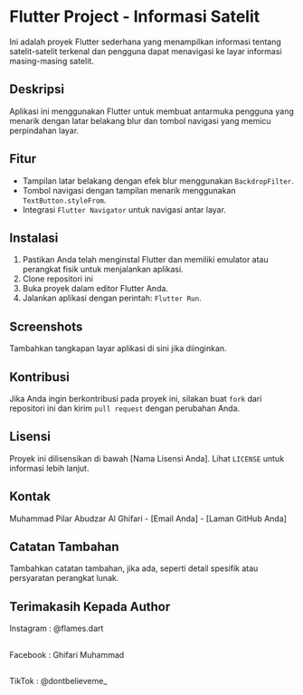 # Flutter Project - Informasi Satelit

Ini adalah proyek Flutter sederhana yang menampilkan informasi tentang satelit-satelit terkenal dan pengguna dapat menavigasi ke layar informasi masing-masing satelit.

## Deskripsi

Aplikasi ini menggunakan Flutter untuk membuat antarmuka pengguna yang menarik dengan latar belakang blur dan tombol navigasi yang memicu perpindahan layar.

## Fitur

- Tampilan latar belakang dengan efek blur menggunakan `BackdropFilter`.
- Tombol navigasi dengan tampilan menarik menggunakan `TextButton.styleFrom`.
- Integrasi `Flutter Navigator` untuk navigasi antar layar.

## Instalasi

1. Pastikan Anda telah menginstal Flutter dan memiliki emulator atau perangkat fisik untuk menjalankan aplikasi.
2. Clone repositori ini
3. Buka proyek dalam editor Flutter Anda.
4. Jalankan aplikasi dengan perintah:
  `Flutter Run`.

## Screenshots

Tambahkan tangkapan layar aplikasi di sini jika diinginkan.

## Kontribusi

Jika Anda ingin berkontribusi pada proyek ini, silakan buat `fork` dari repositori ini dan kirim `pull request` dengan perubahan Anda.

## Lisensi

Proyek ini dilisensikan di bawah [Nama Lisensi Anda]. Lihat `LICENSE` untuk informasi lebih lanjut.

## Kontak

Muhammad Pilar Abudzar Al Ghifari - [Email Anda] - [Laman GitHub Anda]

## Catatan Tambahan

Tambahkan catatan tambahan, jika ada, seperti detail spesifik atau persyaratan perangkat lunak.

## Terimakasih Kepada Author

Instagram : @flames.dart
##
Facebook  : Ghifari Muhammad
##
TikTok    : @dontbelieveme_

